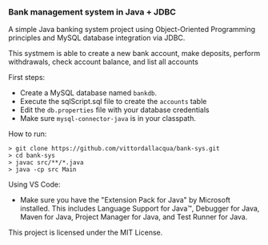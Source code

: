 ### Bank management system in Java + JDBC

A simple Java banking system project using Object-Oriented Programming 
principles and MySQL database integration via JDBC.

This systmem is able to create a new bank account, make deposits, perform 
withdrawals, check account balance, and list all accounts

First steps:

* Create a MySQL database named `bankdb`.
* Execute the sqlScript.sql file to create the `accounts` table
* Edit the `db.properties` file with your database credentials
* Make sure `mysql-connector-java` is in your classpath.

How to run:

  ```
  > git clone https://github.com/vittordallacqua/bank-sys.git
  > cd bank-sys
  > javac src/**/*.java
  > java -cp src Main
  ```
  
Using VS Code:

* Make sure you have the "Extension Pack for Java" by Microsoft 
installed. This includes Language Support for Java™, Debugger for 
Java, Maven for Java, Project Manager for Java, and Test Runner for 
Java.

This project is licensed under the MIT License.
